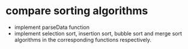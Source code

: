 
# compare sorting algorithms

- implement parseData function
- implement selection sort, insertion sort, bubble sort and merge sort algorithms in the corresponding functions respectively.
